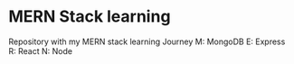 # MERN Stack learning
Repository with my MERN stack learning Journey
M: MongoDB
E: Express
R: React
N: Node
